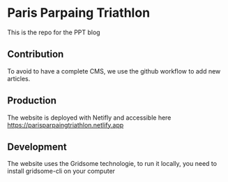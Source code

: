 # Paris Parpaing Triathlon

This is the repo for the PPT blog

## Contribution

To avoid to have a complete CMS, we use the github workflow to add new articles.

## Production

The website is deployed with Netifly and accessible here https://parisparpaingtriathlon.netlify.app

## Development

The website uses the Gridsome technologie, to run it locally, you need to install gridsome-cli on your computer
